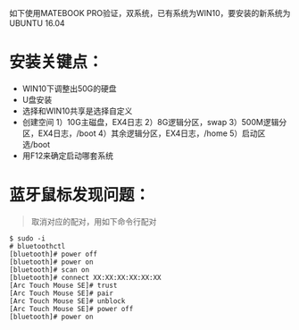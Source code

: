 如下使用MATEBOOK PRO验证，双系统，已有系统为WIN10，要安装的新系统为UBUNTU 16.04

# 安装关键点：
- WIN10下调整出50G的硬盘
- U盘安装
- 选择和WIN10共享是选择自定义
- 创建空间 1）10G主磁盘，EX4日志 2）8G逻辑分区，swap 3）500M逻辑分区，EX4日志，/boot 4）其余逻辑分区，EX4日志，/home 5）启动区选/boot
- 用F12来确定启动哪套系统

# 蓝牙鼠标发现问题：
> 取消对应的配对，用如下命令行配对
```
$ sudo -i
# bluetoothctl
[bluetooth]# power off
[bluetooth]# power on
[bluetooth]# scan on
[bluetooth]# connect XX:XX:XX:XX:XX:XX
[Arc Touch Mouse SE]# trust
[Arc Touch Mouse SE]# pair
[Arc Touch Mouse SE]# unblock
[Arc Touch Mouse SE]# power off
[bluetooth]# power on
```
